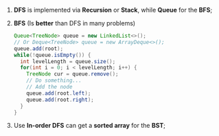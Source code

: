 1. **DFS** is implemented via **Recursion** or **Stack**, while **Queue** for the **BFS**;

2. **BFS** (Is **better** than DFS in many problems)

   ```java
   Queue<TreeNode> queue = new LinkedList<>();
   // Or Deque<TreeNode> queue = new ArrayDeque<>();
   queue.add(root);
   while(!queue.isEmpty()) {
     int levelLength = queue.size();
     for(int i = 0; i < levelLength; i++) {
       TreeNode cur = queue.remove();
       // Do something...
       // Add the node
       queue.add(root.left);
       queue.add(root.right);
     }
   }
   ```
   
3. Use **In-order DFS** can get a **sorted array** for the **BST**;